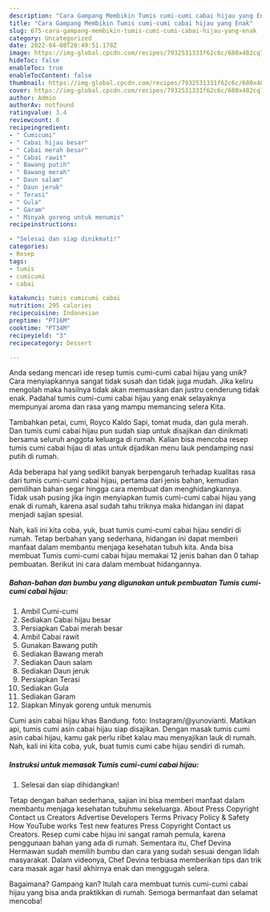 ```yaml
---
description: "Cara Gampang Membikin Tumis cumi-cumi cabai hijau yang Enak"
title: "Cara Gampang Membikin Tumis cumi-cumi cabai hijau yang Enak"
slug: 675-cara-gampang-membikin-tumis-cumi-cumi-cabai-hijau-yang-enak
category: Uncategorized
date: 2022-04-08T20:49:51.178Z
image: https://img-global.cpcdn.com/recipes/7932531331f62c6c/680x482cq70/tumis-cumi-cumi-cabai-hijau-foto-resep-utama.jpg
hideToc: false
enableToc: true
enableTocContent: false
thumbnail: https://img-global.cpcdn.com/recipes/7932531331f62c6c/680x482cq70/tumis-cumi-cumi-cabai-hijau-foto-resep-utama.jpg
cover: https://img-global.cpcdn.com/recipes/7932531331f62c6c/680x482cq70/tumis-cumi-cumi-cabai-hijau-foto-resep-utama.jpg
author: Admin
authorAv: notfound
ratingvalue: 3.4
reviewcount: 8
recipeingredient:
- " Cumicumi"
- " Cabai hijau besar"
- " Cabai merah besar"
- " Cabai rawit"
- " Bawang putih"
- " Bawang merah"
- " Daun salam"
- " Daun jeruk"
- " Terasi"
- " Gula"
- " Garam"
- " Minyak goreng untuk menumis"
recipeinstructions:

- "Selesai dan siap dinikmati!"
categories:
- Resep
tags:
- tumis
- cumicumi
- cabai

katakunci: tumis cumicumi cabai 
nutrition: 295 calories
recipecuisine: Indonesian
preptime: "PT16M"
cooktime: "PT34M"
recipeyield: "3"
recipecategory: Dessert

---
```





Anda sedang mencari ide resep tumis cumi-cumi cabai hijau yang unik? Cara menyiapkannya sangat tidak susah dan tidak juga mudah. Jika keliru mengolah maka hasilnya tidak akan memuaskan dan justru cenderung tidak enak. Padahal tumis cumi-cumi cabai hijau yang enak selayaknya mempunyai aroma dan rasa yang mampu memancing selera Kita.





Tambahkan petai, cumi, Royco Kaldo Sapi, tomat muda, dan gula merah. Dan tumis cumi cabai hijau pun sudah siap untuk disajikan dan dinikmati bersama seluruh anggota keluarga di rumah. Kalian bisa mencoba resep tumis cumi cabai hijau di atas untuk dijadikan menu lauk pendamping nasi putih di rumah.

Ada beberapa hal yang sedikit banyak berpengaruh terhadap kualitas rasa dari tumis cumi-cumi cabai hijau, pertama dari jenis bahan, kemudian pemilihan bahan segar hingga cara membuat dan menghidangkannya. Tidak usah pusing jika ingin menyiapkan tumis cumi-cumi cabai hijau yang enak di rumah, karena asal sudah tahu triknya maka hidangan ini dapat menjadi sajian spesial.






Nah, kali ini kita coba, yuk, buat tumis cumi-cumi cabai hijau sendiri di rumah. Tetap berbahan yang sederhana, hidangan ini dapat memberi manfaat dalam membantu menjaga kesehatan tubuh kita. Anda bisa membuat Tumis cumi-cumi cabai hijau memakai 12 jenis bahan dan 0 tahap pembuatan. Berikut ini cara dalam membuat hidangannya.

<!--inarticleads1-->

##### Bahan-bahan dan bumbu yang digunakan untuk pembuatan Tumis cumi-cumi cabai hijau:

1. Ambil  Cumi-cumi
1. Sediakan  Cabai hijau besar
1. Persiapkan  Cabai merah besar
1. Ambil  Cabai rawit
1. Gunakan  Bawang putih
1. Sediakan  Bawang merah
1. Sediakan  Daun salam
1. Sediakan  Daun jeruk
1. Persiapkan  Terasi
1. Sediakan  Gula
1. Sediakan  Garam
1. Siapkan  Minyak goreng untuk menumis


Cumi asin cabai hijau khas Bandung. foto: Instagram/@yunovianti. Matikan api, tumis cumi asin cabai hijau siap disajikan. Dengan masak tumis cumi asin cabai hijau, kamu gak perlu ribet kalau mau menyajikan lauk di rumah. Nah, kali ini kita coba, yuk, buat tumis cumi cabe hijau sendiri di rumah. 

<!--inarticleads2-->

##### Instruksi untuk memasak Tumis cumi-cumi cabai hijau:


1. Selesai dan siap dihidangkan!

Tetap dengan bahan sederhana, sajian ini bisa memberi manfaat dalam membantu menjaga kesehatan tubuhmu sekeluarga. About Press Copyright Contact us Creators Advertise Developers Terms Privacy Policy &amp; Safety How YouTube works Test new features Press Copyright Contact us Creators. Resep cumi cabe hijau ini sangat ramah pemula, karena penggunaan bahan yang ada di rumah. Sementara itu, Chef Devina Hermawan sudah memilih bumbu dan cara yang sudah sesuai dengan lidah masyarakat. Dalam videonya, Chef Devina terbiasa memberikan tips dan trik cara masak agar hasil akhirnya enak dan menggugah selera. 

Bagaimana? Gampang kan? Itulah cara membuat tumis cumi-cumi cabai hijau yang bisa anda praktikkan di rumah. Semoga bermanfaat dan selamat mencoba!
